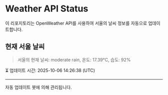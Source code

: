
# Weather API Status

이 리포지토리는 OpenWeather API를 사용하여 서울의 날씨 정보를 자동으로 업데이트합니다.

## 현재 서울 날씨
> 서울의 현재 날씨: moderate rain, 온도: 17.39°C, 습도: 92%

⏳ 업데이트 시간: 2025-10-06 14:26:38 (UTC)

---
자동 업데이트 봇에 의해 관리됩니다.

